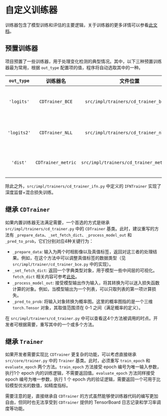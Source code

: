 # 自定义训练器

训练器包含了模型训练和评估的主要逻辑，关于训练器的更多详情可以参看[此文档](./设计思想/训练器.md)。

## 预置训练器

项目预置了一些训练器，用于处理变化检测的典型情况。其中，以下三种预置训练器最为常用，根据 `out_type` 配置项的值，程序将自动选取其中的一种。

`out_type` | 训练器名 | 文件位置 | 处理情况
:-:|:-:|:-:|:-
`'logits'` | `CDTrainer_BCE` | `src/impl/trainers/cd_trainer_bce.py` | 模型输出单通道，采用 Sigmoid 激活函数
`'logits2'` | `CDTrainer_NLL` | `src/impl/trainers/cd_trainer_nll.py` | 模型输出双通道，采用 LogSoftmax 激活函数
`'dist'` | `CDTrainer_metric` | `src/impl/trainers/cd_trainer_metric.py` | 模型输出单通道 difference image

除此之外，`src/impl/trainers/cd_trainer_ifn.py` 中定义的 `IFNTrainer` 实现了深度监督+混合损失训练。

## 继承 `CDTrainer`

如果内置训练器无法满足需要，一个首选的方式是继承 `src/impl/trainers/cd_trainer.py` 中的 `CDTrainer` 基类。此时，建议重写的方法有 `_prepare_data`、`_set_fetch_dict`、`_process_model_out` 和 `_pred_to_prob`，它们分别对应4种关键行为：

- `_prepare_data`: 输入为两个时相影像以及真值标签，返回对这三者的处理结果。例如，在这个方法中可以调整真值标签的数据类型（见 `src/impl/trainer/cd_trainer_bce.py` 中的实现）。
- `_set_fetch_dict`: 返回一个字典类型对象，用于模型一些中间层的可视化。`fetch_dict` 相关内容可参考[此处](./设计思想/其它.md#`HookHelper`)。
- `_process_model_out`: 接受模型输出作为输入，将其转换为可以送入损失函数计算的对象。例如，当模型输出为一个列表，可以只取列表的第一项计算损失。
- `_pred_to_prob`: 将输入对象转换为概率图。这里的概率图指的是一个三维 `torch.Tensor` 对象，其取值范围须在 0-1 之间（满足概率的定义）。

在 `src/impl/trainers/cd_trainer.py` 中可以查看这4个方法被调用的时点。开发者可根据需要，重写其中的一个或多个方法。

## 继承 `Trainer`

如果开发者需要实现比 `CDTrainer` 更复杂的功能，可以考虑直接继承 `src/core/trainer.py` 中的 `Trainer` 基类。此时，必须重写 `train_epoch` 和 `evaluate_epoch` 两个方法。`train_epoch` 方法接受 epoch 编号为唯一输入参数，执行1个 epoch 内的训练逻辑，不需要返回值。`evaluate_epoch` 方法同样接受 epoch 编号为唯一参数，执行 1 个 epoch 内的验证逻辑，需要返回一个可用于比较模型优劣的数值，如精度指标。

需要注意的是，直接继承自 `CDTrainer` 的方式虽然能够使训练器代码的编写更加自由，但同时也无法享受到 `CDTrainer` 提供的 TensorBoard 日志记录和学习率调度等功能。
